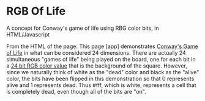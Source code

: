 RGB Of Life
===========

A concept for Conway's game of life using RBG color bits, in HTML/Javascript

From the HTML of the page:
This page [app] demonstrates <a href="http://en.wikipedia.org/wiki/Conway's_Game_of_Life">Conway's Game of Life</a>
in what can be considered 24 dimensions. There are actually 24 simultaneous "games of life" being played on the
board, one for each bit in a <a href="http://en.wikipedia.org/wiki/RGB_color_model">24 bit RGB color value</a> that
is the background of the square. However, since we naturally think of white as the "dead" color and black as the "alive"
color, the bits have been flipped in this demonstration so that 0 represents alive and 1 represents dead. Thus #fff,
which is white, represents a cell that is completely dead, even though all of the bits are "on".
    
